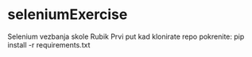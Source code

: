 # seleniumExercise
Selenium vezbanja skole Rubik
Prvi put kad klonirate repo pokrenite:
pip install -r requirements.txt
